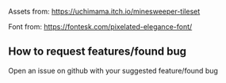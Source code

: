 Assets from: https://uchimama.itch.io/minesweeper-tileset

Font from: https://fontesk.com/pixelated-elegance-font/

## How to request features/found bug
Open an issue on github with your suggested feature/found bug